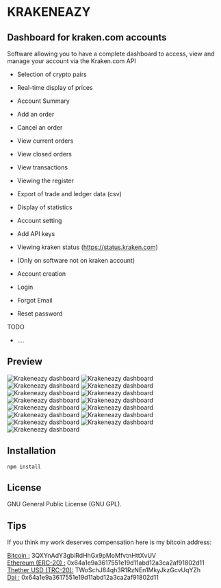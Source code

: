 # KRAKENEAZY

## Dashboard for kraken.com accounts

Software allowing you to have a complete dashboard to access, view and manage your account via the Kraken.com API<br>

- Selection of crypto pairs
- Real-time display of prices
- Account Summary
- Add an order
- Cancel an order
- View current orders
- View closed orders
- View transactions
- Viewing the register
- Export of trade and ledger data (csv)
- Display of statistics
- Account setting
- Add API keys
- Viewing kraken status (https://status.kraken.com)

- (Only on software not on kraken account)
- Account creation
- Login
- Forgot Email
- Reset password

TODO
- ....

## Preview

![Krakeneazy dashboard](_readme/4.png)
![Krakeneazy dashboard](_readme/5.png)
![Krakeneazy dashboard](_readme/6.png)
![Krakeneazy dashboard](_readme/7.png)
![Krakeneazy dashboard](_readme/8.png)
![Krakeneazy dashboard](_readme/10.png)
![Krakeneazy dashboard](_readme/11.png)
![Krakeneazy dashboard](_readme/12.png)
![Krakeneazy dashboard](_readme/13.png)
![Krakeneazy dashboard](_readme/14.png)
![Krakeneazy dashboard](_readme/15.png)
![Krakeneazy dashboard](_readme/16.png)
![Krakeneazy dashboard](_readme/1.png)
![Krakeneazy dashboard](_readme/2.png)
![Krakeneazy dashboard](_readme/3.png)


## Installation

```
npm install
```

## License

GNU General Public License (GNU GPL).

## Tips

If you think my work deserves compensation here is my bitcoin address:

<u>Bitcoin :</u> 3QXYnAdY3gbiRdHhGx9pMoMfvtnHttXvUV<br>
<u>Ethereum (ERC-20) :</u> 0x64a1e9a3617551e19d11abd12a3ca2af91802d11<br>
<u>Thether USD  (TRC-20):</u> TWoSchJ84qh3R1RzNEn1MkyJkzGcvUqYZh<br>
<u>Dai :</u> 0x64a1e9a3617551e19d11abd12a3ca2af91802d11
